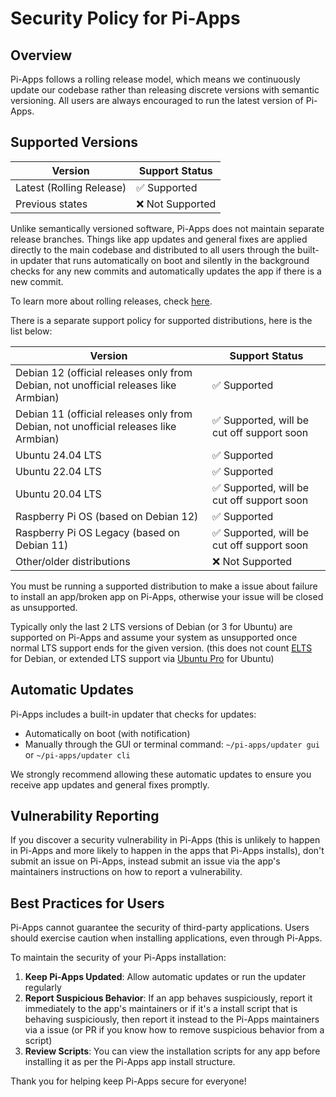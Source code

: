 # Security Policy for Pi-Apps

## Overview

Pi-Apps follows a rolling release model, which means we continuously update our codebase rather than releasing discrete versions with semantic versioning. All users are always encouraged to run the latest version of Pi-Apps.

## Supported Versions

| Version | Support Status |
|---------|---------------|
| Latest (Rolling Release) | ✅ Supported |
| Previous states | ❌ Not Supported |

Unlike semantically versioned software, Pi-Apps does not maintain separate release branches. Things like app updates and general fixes are applied directly to the main codebase and distributed to all users through the built-in updater that runs automatically on boot and silently in the background checks for any new commits and automatically updates the app if there is a new commit.

To learn more about rolling releases, check [here](https://en.wikipedia.org/wiki/Rolling_release).

There is a separate support policy for supported distributions, here is the list below:

| Version | Support Status |
|---------|---------------|
| Debian 12 (official releases only from Debian, not unofficial releases like Armbian)| ✅ Supported |
| Debian 11 (official releases only from Debian, not unofficial releases like Armbian)| ✅ Supported, will be cut off support soon |
| Ubuntu 24.04 LTS | ✅ Supported |
| Ubuntu 22.04 LTS | ✅ Supported |
| Ubuntu 20.04 LTS | ✅ Supported, will be cut off support soon |
| Raspberry Pi OS (based on Debian 12) | ✅ Supported |
| Raspberry Pi OS Legacy (based on Debian 11) | ✅ Supported, will be cut off support soon |
| Other/older distributions | ❌ Not Supported |

You must be running a supported distribution to make a issue about failure to install an app/broken app on Pi-Apps, otherwise your issue will be closed as unsupported.

Typically only the last 2 LTS versions of Debian (or 3 for Ubuntu) are supported on Pi-Apps and assume your system as unsupported once normal LTS support ends for the given version. (this does not count [ELTS](https://wiki.debian.org/LTS/Extended) for Debian, or extended LTS support via [Ubuntu Pro](https://ubuntu.com/pro) for Ubuntu)

## Automatic Updates

Pi-Apps includes a built-in updater that checks for updates:
- Automatically on boot (with notification)
- Manually through the GUI or terminal command: `~/pi-apps/updater gui` or `~/pi-apps/updater cli`

We strongly recommend allowing these automatic updates to ensure you receive app updates and general fixes promptly.

## Vulnerability Reporting

If you discover a security vulnerability in Pi-Apps (this is unlikely to happen in Pi-Apps and more likely to happen in the apps that Pi-Apps installs), don't submit an issue on Pi-Apps, instead submit an issue via the app's maintainers instructions on how to report a vulnerability.

## Best Practices for Users

Pi-Apps cannot guarantee the security of third-party applications. Users should exercise caution when installing applications, even through Pi-Apps.

To maintain the security of your Pi-Apps installation:

1. **Keep Pi-Apps Updated**: Allow automatic updates or run the updater regularly
2. **Report Suspicious Behavior**: If an app behaves suspiciously, report it immediately to the app's maintainers or if it's a install script that is behaving suspiciously, then report it instead to the Pi-Apps maintainers via a issue (or PR if you know how to remove suspicious behavior from a script)
3. **Review Scripts**: You can view the installation scripts for any app before installing it as per the Pi-Apps app install structure.

Thank you for helping keep Pi-Apps secure for everyone! 
